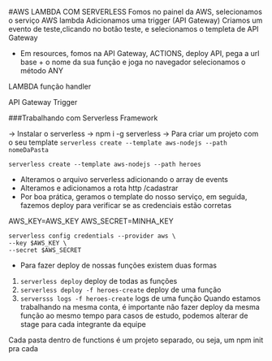 #AWS LAMBDA COM SERVERLESS
Fomos no painel da AWS, selecionamos o serviço AWS lambda
Adicionamos uma trigger (API Gateway)
Criamos um evento de teste,clicando no botão teste, e selecionamos o templeta de API Gateway

- Em resources, fomos na API Gateway, ACTIONS, deploy API, pega a url base + o nome da sua função e joga no navegador selecionamos o método ANY

LAMBDA
função handler

API Gateway
Trigger

###Trabalhando com Serverless Framework

-> Instalar o serverless -> npm i -g serverless
-> Para criar um projeto com o seu template
`serverless create --template aws-nodejs --path nomeDaPasta`

`serverless create --template aws-nodejs --path heroes`

- Alteramos o arquivo serverless adicionando o array de events
- Alteramos e adicionamos a rota http /cadastrar
- Por boa prática, geramos o template do nosso serviço, em seguida, fazemos deploy para verificar se as credenciais estão corretas

AWS_KEY=AWS_KEY
AWS_SECRET=MINHA_KEY

```shell
serverless config credentials --provider aws \
--key $AWS_KEY \
--secret $AWS_SECRET
```

- Para fazer deploy de nossas funções existem duas formas

1. `serverless deploy` deploy de todas as funções
2. `serverless deploy -f heroes-create` deploy de uma função
3. `serversss logs -f heroes-create` logs de uma função
   Quando estamos trabalhando na mesma conta, é importante não fazer
   deploy da mesma função ao mesmo tempo
   para casos de estudo, podemos alterar de stage para cada integrante da equipe

Cada pasta dentro de functions é um projeto separado, ou seja, um npm init pra cada
